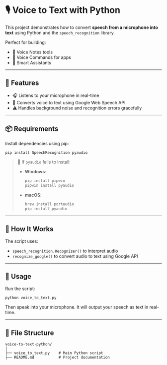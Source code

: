 # 🎙️ Voice to Text with Python

This project demonstrates how to convert **speech from a microphone into text** using Python and the `speech_recognition` library.

Perfect for building:
- 🔹 Voice Notes tools
- 🔹 Voice Commands for apps
- 🔹 Smart Assistants

---

## 🚀 Features

- 🎧 Listens to your microphone in real-time
- 📝 Converts voice to text using Google Web Speech API
- ⚠️ Handles background noise and recognition errors gracefully

---

## 📦 Requirements

Install dependencies using pip:

```bash
pip install SpeechRecognition pyaudio
```

> 🔧 If `pyaudio` fails to install:
>
> - **Windows**:
>   ```bash
>   pip install pipwin
>   pipwin install pyaudio
>   ```
> - **macOS**:
>   ```bash
>   brew install portaudio
>   pip install pyaudio
>   ```

---

## 🧠 How It Works

The script uses:
- `speech_recognition.Recognizer()` to interpret audio
- `recognize_google()` to convert audio to text using Google API

---

## 🧪 Usage

Run the script:

```bash
python voice_to_text.py
```

Then speak into your microphone. It will output your speech as text in real-time.

---

## 📁 File Structure

```
voice-to-text-python/
│
├── voice_to_text.py    # Main Python script
├── README.md           # Project documentation
```
